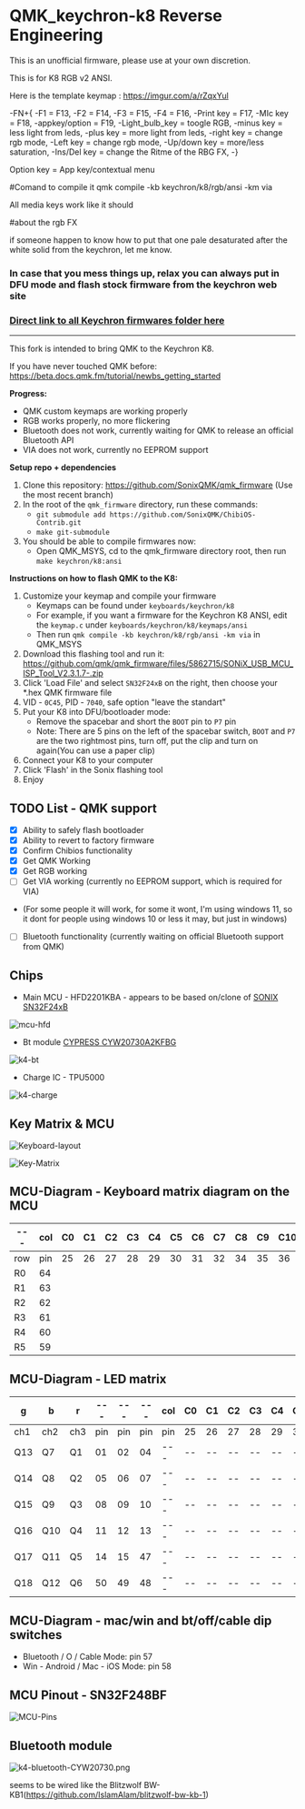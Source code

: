 # QMK_keychron-k8 Reverse Engineering

This is an unofficial firmware, please use at your own discretion.

This is for K8 RGB v2 ANSI.

Here is the template keymap : https://imgur.com/a/rZqxYul

-FN+{
-F1 = F13,
-F2 = F14,
-F3 = F15,
-F4 = F16,
-Print key = F17,
-MIc key = F18,
-appkey/option = F19,
-Light_bulb_key = toogle RGB,
-minus key  = less light from leds,
-plus key  = more light from leds,
-right key = change rgb mode,
-Left key = change rgb mode,
-Up/down key = more/less saturation,
-Ins/Del key = change the Ritme of the RBG FX,
-}

Option key = App key/contextual menu

#Comand to compile it
qmk compile -kb keychron/k8/rgb/ansi -km via

All media keys work like it should

#about the rgb FX

if someone happen to know how to put that one pale desaturated after the white solid from the keychron, let me know.

### In case that you mess things up, relax you can always put in DFU mode and flash stock firmware from the keychron web site

### [Direct link to all Keychron firmwares folder here](https://github.com/SonixQMK/qmk_firmware/tree/sn32/keyboards/keychron)

---

This fork is intended to bring QMK to the Keychron K8.

If you have never touched QMK before: https://beta.docs.qmk.fm/tutorial/newbs_getting_started

**Progress:**

-   QMK custom keymaps are working properly
-   RGB works properly, no more flickering
-   Bluetooth does not work, currently waiting for QMK to release an official Bluetooth API
-   VIA does not work, currently no EEPROM support

**Setup repo + dependencies**

1. Clone this repository: https://github.com/SonixQMK/qmk_firmware (Use the most recent branch)
2. In the root of the `qmk_firmware` directory, run these commands:
    - `git submodule add https://github.com/SonixQMK/ChibiOS-Contrib.git`
    - `make git-submodule`
3. You should be able to compile firmwares now:
    - Open QMK_MSYS, cd to the qmk_firmware directory root, then run `make keychron/k8:ansi`

**Instructions on how to flash QMK to the K8:**

1. Customize your keymap and compile your firmware
    - Keymaps can be found under `keyboards/keychron/k8`
    - For example, if you want a firmware for the Keychron K8 ANSI, edit the `keymap.c` under `keyboards/keychron/k8/keymaps/ansi`
    - Then run `qmk compile -kb keychron/k8/rgb/ansi -km via` in QMK_MSYS
2. Download this flashing tool and run it: https://github.com/qmk/qmk_firmware/files/5862715/SONiX_USB_MCU_ISP_Tool_V2.3.1.7-.zip
3. Click 'Load File' and select `SN32F24xB` on the right, then choose your \*.hex QMK firmware file
4. VID - `0C45`, PID - `7040`, safe option "leave the standart"
5. Put your K8 into DFU/bootloader mode:
    - Remove the spacebar and short the `BOOT` pin to `P7` pin
    - Note: There are 5 pins on the left of the spacebar switch, `BOOT` and `P7` are the two rightmost pins, turn off, put the clip and turn on again(You can use a paper clip)
6. Connect your K8 to your computer
7. Click 'Flash' in the Sonix flashing tool
8. Enjoy

## TODO List - QMK support

-   [x] Ability to safely flash bootloader
-   [x] Ability to revert to factory firmware
-   [x] Confirm Chibios functionality
-   [x] Get QMK Working
-   [x] Get RGB working
-   [ ] Get VIA working (currently no EEPROM support, which is required for VIA)
-    (For some people it will work, for some it wont, I'm using windows 11, so it dont for people using windows 10 or less it may, but just in windows)
-   [ ] Bluetooth functionality (currently waiting on official Bluetooth support from QMK)

## Chips

-   Main MCU - HFD2201KBA - appears to be based on/clone of [SONIX SN32F24xB](http://www.sonix.com.tw/article-tw-4315-30347)

![mcu-hfd](./img/mcu-hfd.png)

-   Bt module [CYPRESS CYW20730A2KFBG](https://www.infinite-electronic.ru/datasheet/2a-CYW20730A2KFBG.pdf)

![k4-bt](./img/k4-bt.png)

-   Charge IC - TPU5000

![k4-charge](./img/k4-charge.png)

## Key Matrix & MCU

![Keyboard-layout](./img/k8-layout.png)

![Key-Matrix](./img/k8-wiring.png)

## MCU-Diagram - Keyboard matrix diagram on the MCU

| --- | col | C0  | C1  | C2  | C3  | C4  | C5  | C6  | C7  | C8  | C9  | C10 | C11 | C12 | C13 | C14 | C15 | C16 |
| --- | --- | --- | --- | --- | --- | --- | --- | --- | --- | --- | --- | --- | --- | --- | --- | --- | --- | --- |
| row | pin | 25  | 26  | 27  | 28  | 29  | 30  | 31  | 32  | 34  | 35  | 36  | 37  | 38  | 39  | 40  | 41  | 42  |
| R0  | 64  |     |     |     |     |     |     |     |     |     |     |     |     |     |     |     |     |     |
| R1  | 63  |     |     |     |     |     |     |     |     |     |     |     |     |     |     |     |     |     |
| R2  | 62  |     |     |     |     |     |     |     |     |     |     |     |     |     |     |     |     |     |
| R3  | 61  |     |     |     |     |     |     |     |     |     |     |     |     |     |     |     |     |     |
| R4  | 60  |     |     |     |     |     |     |     |     |     |     |     |     |     |     |     |     |     |
| R5  | 59  |     |     |     |     |     |     |     |     |     |     |     |     |     |     |     |     |     |

## MCU-Diagram - LED matrix

| g   | b   | r   | --- | --- | --- | col | C0  | C1  | C2  | C3  | C4  | C5  | C6  | C7  | C8  | C9  | C10 | C11 | C12 | C13 | C14 | C15 | C16 |
| --- | --- | --- | --- | --- | --- | --- | --- | --- | --- | --- | --- | --- | --- | --- | --- | --- | --- | --- | --- | --- | --- | --- | --- |
| ch1 | ch2 | ch3 | pin | pin | pin | pin | 25  | 26  | 27  | 28  | 29  | 30  | 31  | 32  | 34  | 35  | 36  | 37  | 38  | 39  | 40  | 41  | 42  |
| Q13 | Q7  | Q1  | 01  | 02  | 04  | --- | --  | --  | --  | --  | --  | --  | --  | --  | --  | --  | --- | --- | --- | --- | --- | --- | --- |
| Q14 | Q8  | Q2  | 05  | 06  | 07  | --- | --  | --  | --  | --  | --  | --  | --  | --  | --  | --  | --- | --- | --- | --- | --- | --- | --- |
| Q15 | Q9  | Q3  | 08  | 09  | 10  | --- | --  | --  | --  | --  | --  | --  | --  | --  | --  | --  | --- | --- | --- | --- | --- | --- | --- |
| Q16 | Q10 | Q4  | 11  | 12  | 13  | --- | --  | --  | --  | --  | --  | --  | --  | --  | --  | --  | --- | --- | --- | --- | --- | --- | --- |
| Q17 | Q11 | Q5  | 14  | 15  | 47  | --- | --  | --  | --  | --  | --  | --  | --  | --  | --  | --  | --- | --- | --- | --- | --- | --- | --- |
| Q18 | Q12 | Q6  | 50  | 49  | 48  | --- | --  | --  | --  | --  | --  | --  | --  | --  | --  | --  | --- | --- | --- | --- | --- | --- | --- |

## MCU-Diagram - mac/win and bt/off/cable dip switches

-   Bluetooth / O / Cable Mode: pin 57
-   Win - Android / Mac - iOS Mode: pin 58

## MCU Pinout - SN32F248BF

![MCU-Pins](./img/MCU_SN32F248BF.png)

## Bluetooth module

![k4-bluetooth-CYW20730.png](./img/K4-bt-CYW20730.png)

seems to be wired like the Blitzwolf BW-KB1(https://github.com/IslamAlam/blitzwolf-bw-kb-1)
